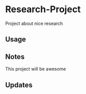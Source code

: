 # Research-Project
Project about nice research

## Usage

## Notes
This project will be awesome

## Updates
